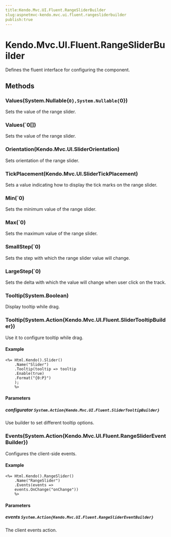 ```yaml
---
title:Kendo.Mvc.UI.Fluent.RangeSliderBuilder
slug:aspnetmvc-kendo.mvc.ui.fluent.rangesliderbuilder
publish:true
---
```


# Kendo.Mvc.UI.Fluent.RangeSliderBuilder

Defines the fluent interface for configuring the component.

## Methods

### Values(System.Nullable{`0},System.Nullable{`0})
Sets the value of the range slider.

### Values(`0[])
Sets the value of the range slider.

### Orientation(Kendo.Mvc.UI.SliderOrientation)
Sets orientation of the range slider.

### TickPlacement(Kendo.Mvc.UI.SliderTickPlacement)
Sets a value indicating how to display the tick marks on the range slider.

### Min(`0)
Sets the minimum value of the range slider.

### Max(`0)
Sets the maximum value of the range slider.

### SmallStep(`0)
Sets the step with which the range slider value will change.

### LargeStep(`0)
Sets the delta with which the value will change when user click on the track.

### Tooltip(System.Boolean)
Display tooltip while drag.

### Tooltip(System.Action{Kendo.Mvc.UI.Fluent.SliderTooltipBuilder})
Use it to configure tooltip while drag.

#### Example
    <%= Html.Kendo().Slider()
        .Name("Slider")
        .Tooltip(tooltip => tooltip
        .Enable(true)
        .Format("{0:P}")
        );
        %>

#### Parameters

##### configurator `System.Action{Kendo.Mvc.UI.Fluent.SliderTooltipBuilder}`
Use builder to set different tooltip options.

### Events(System.Action{Kendo.Mvc.UI.Fluent.RangeSliderEventBuilder})
Configures the client-side events.

#### Example
    <%= Html.Kendo().RangeSlider()
        .Name("RangeSlider")
        .Events(events =>
        events.OnChange("onChange"))
        %>

#### Parameters

##### events `System.Action{Kendo.Mvc.UI.Fluent.RangeSliderEventBuilder}`
The client events action.